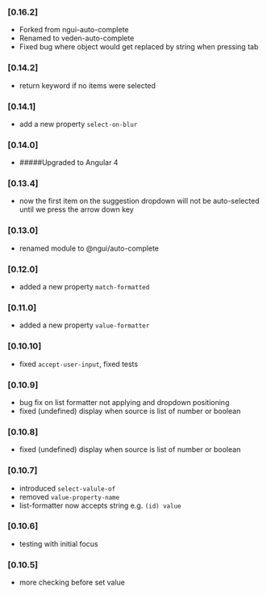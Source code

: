 ### [0.16.2]
- Forked from ngui-auto-complete
- Renamed to veden-auto-complete
- Fixed bug where object would get replaced by string when pressing tab
### [0.14.2]
- return keyword if no items were selected
### [0.14.1]
- add a new property `select-on-blur`
### [0.14.0]
- #####Upgraded to Angular 4
### [0.13.4]
- now the first item on the suggestion dropdown will not be auto-selected until we press the arrow down key
### [0.13.0]
- renamed module to @ngui/auto-complete
### [0.12.0]
- added a new property `match-formatted`
### [0.11.0]
- added a new property `value-formatter`
### [0.10.10]
- fixed `accept-user-input`, fixed tests
### [0.10.9]
- bug fix on list formatter not applying and dropdown positioning
- fixed (undefined) display when source is list of number or boolean
### [0.10.8]
- fixed (undefined) display when source is list of number or boolean
### [0.10.7]
- introduced `select-valule-of`
- removed `value-property-name`
- list-formatter now accepts string e.g. `(id) value`
### [0.10.6]
- testing with initial focus
### [0.10.5]
- more checking before set value

